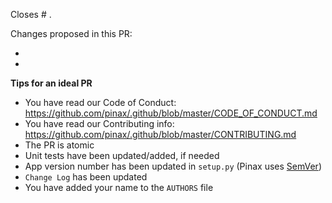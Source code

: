Closes # .

Changes proposed in this PR:

-
-

**Tips for an ideal PR**
* You have read our Code of Conduct: https://github.com/pinax/.github/blob/master/CODE_OF_CONDUCT.md
* You have read our Contributing info: https://github.com/pinax/.github/blob/master/CONTRIBUTING.md
* The PR is atomic
* Unit tests have been updated/added, if needed
* App version number has been updated in `setup.py` (Pinax uses [SemVer](https://semver.org/))
* `Change Log` has been updated
* You have added your name to the `AUTHORS` file

